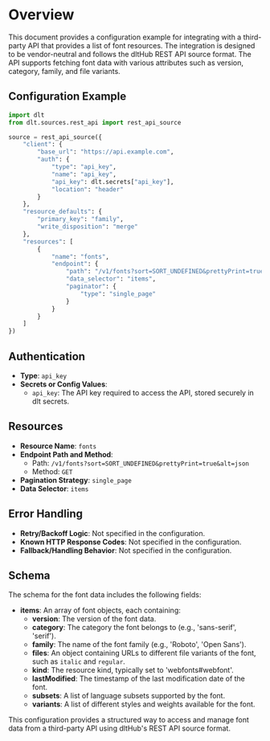 # Overview

This document provides a configuration example for integrating with a third-party API that provides a list of font resources. The integration is designed to be vendor-neutral and follows the dltHub REST API source format. The API supports fetching font data with various attributes such as version, category, family, and file variants.

## Configuration Example

```python
import dlt
from dlt.sources.rest_api import rest_api_source

source = rest_api_source({
    "client": {
        "base_url": "https://api.example.com",
        "auth": {
            "type": "api_key",
            "name": "api_key",
            "api_key": dlt.secrets["api_key"],
            "location": "header"
        }
    },
    "resource_defaults": {
        "primary_key": "family",
        "write_disposition": "merge"
    },
    "resources": [
        {
            "name": "fonts",
            "endpoint": {
                "path": "/v1/fonts?sort=SORT_UNDEFINED&prettyPrint=true&alt=json",
                "data_selector": "items",
                "paginator": {
                    "type": "single_page"
                }
            }
        }
    ]
})
```

## Authentication

- **Type**: `api_key`
- **Secrets or Config Values**: 
  - `api_key`: The API key required to access the API, stored securely in dlt secrets.

## Resources

- **Resource Name**: `fonts`
- **Endpoint Path and Method**: 
  - Path: `/v1/fonts?sort=SORT_UNDEFINED&prettyPrint=true&alt=json`
  - Method: `GET`
- **Pagination Strategy**: `single_page`
- **Data Selector**: `items`

## Error Handling

- **Retry/Backoff Logic**: Not specified in the configuration.
- **Known HTTP Response Codes**: Not specified in the configuration.
- **Fallback/Handling Behavior**: Not specified in the configuration.

## Schema

The schema for the font data includes the following fields:

- **items**: An array of font objects, each containing:
  - **version**: The version of the font data.
  - **category**: The category the font belongs to (e.g., 'sans-serif', 'serif').
  - **family**: The name of the font family (e.g., 'Roboto', 'Open Sans').
  - **files**: An object containing URLs to different file variants of the font, such as `italic` and `regular`.
  - **kind**: The resource kind, typically set to 'webfonts#webfont'.
  - **lastModified**: The timestamp of the last modification date of the font.
  - **subsets**: A list of language subsets supported by the font.
  - **variants**: A list of different styles and weights available for the font.

This configuration provides a structured way to access and manage font data from a third-party API using dltHub's REST API source format.